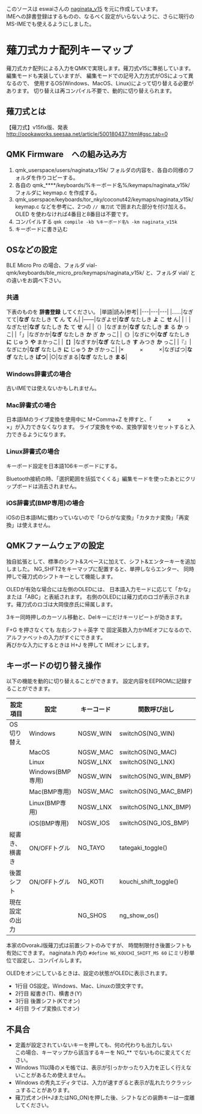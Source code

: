 このソースは eswaiさんの [naginata_v15](https://github.com/eswai/qmk_firmware/tree/master/users/naginata_v15) を元に作成しています。  
IMEへの辞書登録はするものの、なるべく設定がいらないように、さらに現行のMS-IMEでも使えるようにしました。
# 薙刀式カナ配列キーマップ
薙刀式カナ配列による入力をQMKで実現します。薙刀式v15に準拠しています。
編集モードも実装していますが、
編集モードでの記号入力方式がOSによって異なるので、
使用するOS(Windows、MacOS、Linux)によって切り替える必要があります。
切り替えは再コンパイル不要で、動的に切り替えられます。
## 薙刀式とは
【薙刀式】v15fix版、発表
http://oookaworks.seesaa.net/article/500180437.html#gsc.tab=0
## QMK Firmware　への組み込み方
1. qmk_userspace/users/naginata_v15k/ フォルダの内容を、各自の同様のフォルダを作りコピーする。
1. 各自の qmk_****/keyboards/%キーボード名%/keymaps/naginata_v15k/ フォルダに keymap.c を作成する。
1. qmk_userspace/keyboards/tor_nky/coconut42/keymaps/naginata_v15k/keymap.c などを参考に、2つの `// 薙刀式` で囲まれた部分を付け加える。  
OLED を使わなければ4番目と8番目は不要です。
1. コンパイルする `qmk compile -kb %キーボード名% -km naginata_v15k`
1. キーボードに書き込む
## OSなどの設定
BLE Micro Pro の場合、フォルダ vial-qmk/keyboards/ble_micro_pro/keymaps/naginata_v15k/ と、フォルダ vial/ との違いをお調べ下さい。
### 共通
下表のものを __辞書登録__ してください。
|単語|読み|参考|
|---|---|---|
|……|なぎてて|__なぎ__ なたしき __て__ ん __て__ ん|
|――|なぎよせ|__なぎ__ なたしき __よ__ こ __せ__ ん|
|｜|なぎたせ|__なぎ__ なたしき __た__ て __せ__ ん|
|（）|なぎまか|__なぎ__ なたしき __ま__ る __か__ っこ|
|「」|なぎかか|__なぎ__ なたしき __か__ ぎ __か__ っこ|
|《》|なぎにや|__なぎ__ なたしき __に__ じゅう __や__ まかっこ|
|【】|なぎすか|__なぎ__ なたしき __す__ みつき __か__ っこ|
|『』|なぎにか|__なぎ__ なたしき __に__ じゅう __か__ ぎかっこ|
|×　　　×　　　×|なぎばつ|__なぎ__ なたしき __ばつ__|
|○|なぎまる|__なぎ__ なたしき __まる__|
### Windows辞書式の場合
古いIMEでは使えないかもしれません。
### Mac辞書式の場合
日本語IMのライブ変換を使用中に M+Comma+Z を押すと、「　　　×　　　×　　　×」が入力できなくなります。
ライブ変換をやめ、変換学習をリセットすると入力できるようになります。
### Linux辞書式の場合
キーボード設定を日本語106キーボードにする。

Bluetooth接続の時、「選択範囲を括弧でくくる」編集モードを使ったあとにクリップボードは消去されません。
### iOS辞書式(BMP専用)の場合
iOSの日本語IMに備わっていないので「ひらがな変換」「カタカナ変換」「再変換」は使えません。
## QMKファームウェアの設定
独自拡張として、標準のシフト&スペースに加えて、シフト&エンターキーを追加しました。
NG_SHFT2をキーマップに配置すると、単押しならエンター、
同時押しで薙刀式のシフトキーとして機能します。

OLEDが有効な場合には左側のOLEDには、
日本語入力モードに応じて「かな」または「ABC」と表紙されます。
右側のOLEDには薙刀式のロゴが表示されます。薙刀式のロゴは大岡俊彦氏に帰属します。

3キー同時押しのカーソル移動と、Delキーにだけキーリピートが効きます。

F+G を押さなくても 左右シフト＋英字 で 固定英数入力かIMEオフになるので、アルファベットの入力がすぐにできます。  
再びかな入力にするときは H+J を押して IMEオン にします。
## キーボードの切り替え操作
以下の機能を動的に切り替えることができます。
設定内容をEEPROMに記録することができます。

| 設定項目 | 設定 | キーコード | 関数呼び出し |
|---|---|---|---|
| OS切り替え            | Windows  | NGSW_WIN  | switchOS(NG_WIN)  |
|                      | MacOS    | NGSW_MAC  | switchOS(NG_MAC)  |
|                      | Linux    | NGSW_LNX  | switchOS(NG_LNX)  |
|                      | Windows(BMP専用) | NGSW_WIN  | switchOS(NG_WIN_BMP)  |
|                      | Mac(BMP専用)     | NGSW_MAC  | switchOS(NG_MAC_BMP)  |
|                      | Linux(BMP専用)   | NGSW_LNX  | switchOS(NG_LNX_BMP)  |
|                      | iOS(BMP専用) | NGSW_IOS  | switchOS(NG_IOS_BMP)  |
| 縦書き、横書き        | ON/OFFトグル   | NG_TAYO    | tategaki_toggle()  |
| 後置シフト            | ON/OFFトグル   | NG_KOTI  | kouchi_shift_toggle()  |
| 現在設定の出力        |   | NG_SHOS   | ng_show_os()  |

本家のDvorakJ版薙刀式は前置シフトのみですが、
時間制限付き後置シフトも有効にできます。
naginata.h 内の `#define NG_KOUCHI_SHIFT_MS 60` にミリ秒単位で設定し、コンパイルします。

OLEDをオンにしているときは、設定の状態がOLEDに表示されます。
 * 1行目 OS設定。Windows、Mac、Linuxの頭文字です。
 * 2行目 縦書き(T)、横書き(Y)
 * 3行目 後置シフト(Kでオン)
 * 4行目 ライブ変換(Lでオン)
## 不具合
* 定義が設定されていないキーを押しても、何の代わりも出力しない  
この場合、キーマップから該当するキーを NG_** でないものに変えてください。
* Windows 11以降のメモ帳では、表示が引っかかったり入力を正しく行えないことがあるため使えません。
* Windows の秀丸エディタでは、入力が速すぎると表示が乱れたりクラッシュすることがあります。
* 薙刀式オン(H+JまたはNG_ON)を押した後、シフトなどの装飾キーは一度離してください。
